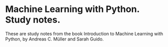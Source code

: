 # Machine Learning with Python. Study notes.
These are study notes from the book Introduction to Machine Learning with Python, by Andreas C. Müller and Sarah Guido.
